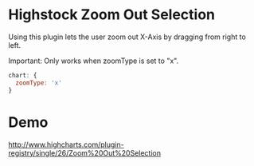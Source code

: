 # Highstock Zoom Out Selection
Using this plugin lets the user zoom out X-Axis by dragging from right to left.

Important: Only works when zoomType is set to "x".
```javascript
chart: {
  zoomType: 'x'
}
```
# Demo
http://www.highcharts.com/plugin-registry/single/26/Zoom%20Out%20Selection
